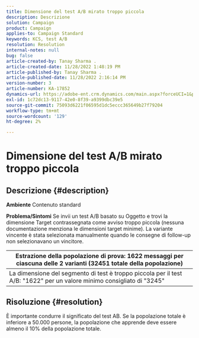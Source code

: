 ```yaml
---
title: Dimensione del test A/B mirato troppo piccola
description: Descrizione
solution: Campaign
product: Campaign
applies-to: Campaign Standard
keywords: KCS, test A/B
resolution: Resolution
internal-notes: null
bug: false
article-created-by: Tanay Sharma .
article-created-date: 11/28/2022 1:48:19 PM
article-published-by: Tanay Sharma .
article-published-date: 11/28/2022 2:16:14 PM
version-number: 3
article-number: KA-17852
dynamics-url: https://adobe-ent.crm.dynamics.com/main.aspx?forceUCI=1&pagetype=entityrecord&etn=knowledgearticle&id=aa5e4c4d-236f-ed11-9562-6045bd006239
exl-id: 1c72dc13-9117-42e0-8f39-a9399dbc39e5
source-git-commit: 75093d6221f06595d1dc5eccc365649b27f79204
workflow-type: tm+mt
source-wordcount: '129'
ht-degree: 2%

---
```


# Dimensione del test A/B mirato troppo piccola

## Descrizione {#description}

<b>Ambiente</b>
Contenuto standard


<b>Problema/Sintomi</b>
Se invii un test A/B basato su Oggetto e trovi la dimensione Target contrassegnata come avviso troppo piccola (nessuna documentazione menziona le dimensioni target minime). La variante vincente è stata selezionata manualmente quando le consegne di follow-up non selezionavano un vincitore.




| Estrazione della popolazione di prova: 1622 messaggi per ciascuna delle 2 varianti (32451 totale della popolazione) |
| --- |
| La dimensione del segmento di test è troppo piccola per il test A/B: &quot;1622&quot; per un valore minimo consigliato di &quot;3245&quot; |



## Risoluzione {#resolution}


È importante condurre il significato del test AB. Se la popolazione totale è inferiore a 50.000 persone, la popolazione che apprende deve essere almeno il 10% della popolazione totale.
